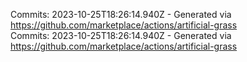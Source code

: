 Commits: 2023-10-25T18:26:14.940Z - Generated via https://github.com/marketplace/actions/artificial-grass
<br>
Commits: 2023-10-25T18:26:14.940Z - Generated via https://github.com/marketplace/actions/artificial-grass
<br>
